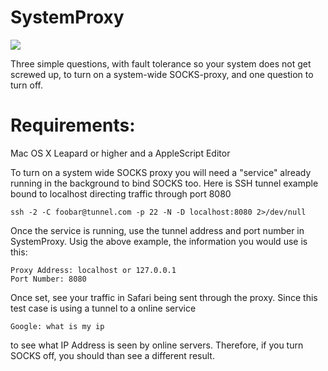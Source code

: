 SystemProxy
===========
<img src="https://raw.github.com/xeoron/SystemProxy/master/3_simple_questions.png"/>

Three simple questions, with fault tolerance so your system does not get screwed up, to turn on a system-wide SOCKS-proxy, and one question to turn off.

Requirements:
=====
Mac OS X Leapard or higher and a AppleScript Editor

To turn on a system wide SOCKS proxy you will need a "service" already running in the background to bind SOCKS too. Here is SSH tunnel example bound to localhost directing traffic through port 8080
    
    ssh -2 -C foobar@tunnel.com -p 22 -N -D localhost:8080 2>/dev/null

Once the service is running, use the tunnel address and port number in SystemProxy. 
Usig the above example, the information you would use is this:

    Proxy Address: localhost or 127.0.0.1
    Port Number: 8080

Once set, see your traffic in Safari being sent through the proxy. Since this test case is using a tunnel to a online service

    Google: what is my ip

to see what IP Address is seen by online servers. Therefore, if you turn SOCKS off, you should than see a different result.










